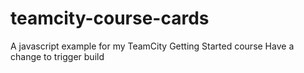# teamcity-course-cards
A javascript example for my TeamCity Getting Started course 
Have a change to trigger build
